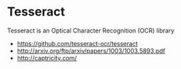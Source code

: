 # Tesseract

Tesseract is an Optical Character Recognition (OCR) library

* https://github.com/tesseract-ocr/tesseract
* http://arxiv.org/ftp/arxiv/papers/1003/1003.5893.pdf
* http://captricity.com/
